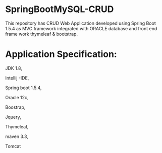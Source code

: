 # SpringBootMySQL-CRUD

This repository has CRUD Web Application developed using Spring Boot 1.5.4 as MVC framework integrated with ORACLE database and front end frame work thymeleaf & bootstrap.



Application Specification:
==========================
JDK 1.8,

Intellij -IDE,

Spring boot 1.5.4,

Oracle 12c,

Boostrap,

Jquery,

Thymeleaf,

maven 3.3,

Tomcat


